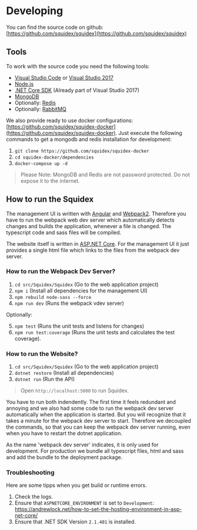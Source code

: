 # Developing

You can find the source code on github: [https://github.com/squidex/squidex](https://github.com/squidex/squidex)

## Tools
To work with the source code you need the following tools:

* [Visual Studio Code](https://code.visualstudio.com/) or [Visual Studio 2017](https://www.visualstudio.com/vs/visual-studio-2017-rc/)
* [Node.js](https://nodejs.org/en/)
* [.NET Core SDK](https://www.microsoft.com/net/download/core#/current) (Already part of Visual Studio 2017)
* [MongoDB](https://www.mongodb.com/)
* Optionally: [Redis](https://redis.io/download)
* Optionally: [RabbitMQ](https://www.rabbitmq.com/download.html)

We also provide ready to use docker configurations: [https://github.com/squidex/squidex-docker](https://github.com/squidex/squidex-docker). Just execute the following commands to get a mongodb and redis installation for development:

1. `git clone https://github.com/squidex/squidex-docker`
2. `cd squidex-docker/dependencies`
3. `docker-compose up -d`

> Please Note: MongoDB and Redis are not password protected. Do not expose it to the internet.

## How to run the Squidex

The management UI is written with [Angular](https://angular.io) and [Webpack2](https://webpack.js.org/). Therefore you have to run the webpack web dev server which automatically detects changes and builds the application, whenever a file is changed. The typescript code and sass files will be compiled.

The website itself is written in [ASP.NET Core](https://docs.microsoft.com/en-us/aspnet/core/). For the management UI it just provides a single html file which links to the files from the webpack dev server.

### How to run the Webpack Dev Server?

1. `cd src/Squidex/Squidex` (Go to the web application project)
2. `npm i` (Install all dependencies for the management UI)
3. `npm rebuild node-sass --force`
4. `npm run dev` (Runs the webpack vdev server)

Optionally:

5. `npm test` (Runs the unit tests and listens for changes)
6. `npm run test:coverage` (Runs the unit tests and calculates the test coverage).

### How to run the Website?

1. `cd src/Squidex/Squidex` (Go to the web application project)
2. `dotnet restore` (Install all dependencies)
3. `dotnet run` (Run the API)

> Open `http://localhost:5000` to run Squidex.

You have to run both indendently. The first time it feels redundant and annoying and we also had some code to run the webpack dev server automatically when the application is started. But you will recognize that it takes a minute for the webpack dev server to start. Therefore we decoupled the commands, so that you can keep the webpack dev server running, even when you have to restart the dotnet application.

As the name 'webpack dev server' indicates, it is only used for development. For production we bundle all typescript files, html and sass and add the bundle to the deployment package.

### Troubleshooting

Here are some tipps when you get build or runtime errors.

1. Check the logs.
2. Ensure that `ASPNETCORE_ENVIRONMENT` is set to `Development`: https://andrewlock.net/how-to-set-the-hosting-environment-in-asp-net-core/
3. Ensure that .NET SDK Version `2.1.401` is installed.